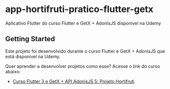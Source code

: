 # app-hortifruti-pratico-flutter-getx

Aplicativo Flutter do curso Flutter e GetX + AdonisJS disponível na Udemy

## Getting Started

Este projeto foi desenvolvido durante o curso Flutter e GetX + AdonisJS que está disponível na Udemy.

Quer aprender a desenvolver projetos como esse? Acesse o link do curso abaixo:

- [Curso Flutter 3 e GetX + API AdonisJS 5: Projeto Hortifruti](https://www.udemy.com/course/curso-flutter-3-e-getx-api-adonisjs-projeto-hortifruti/?referralCode=171C323EC39066FC001A)
